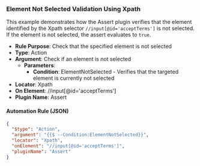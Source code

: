 ### Element Not Selected Validation Using Xpath

This example demonstrates how the Assert plugin verifies that the element identified by the Xpath selector `//input[@id='acceptTerms']` is not selected.  
If the element is not selected, the assert evaluates to `true`.

- **Rule Purpose**: Check that the specified element is not selected  
- **Type**: Action  
- **Argument**: Check if an element is not selected  
  - **Parameters**:  
    - **Condition**: ElementNotSelected - Verifies that the targeted element is currently not selected  
- **Locator**: Xpath  
- **On Element**: //input[@id='acceptTerms']  
- **Plugin Name**: Assert  

#### Automation Rule (JSON)

```json
{
  "$type": "Action",
  "argument": "{{$ --Condition:ElementNotSelected}}",
  "locator": "Xpath",
  "onElement": "//input[@id='acceptTerms']",
  "pluginName": "Assert"
}
```
